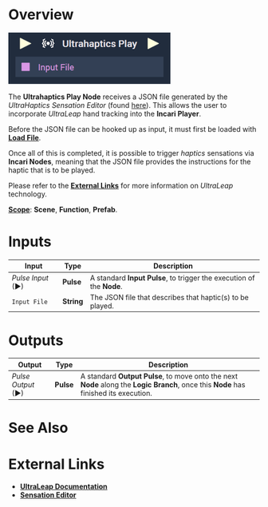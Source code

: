# Overview

![The Ultrahaptics Play Node.](../../../.gitbook/assets/ultrahapticsplay.png)

The **Ultrahaptics Play Node** receives a JSON file generated by the *UltraHaptics Sensation Editor* (found [here](https://developer.ultrahaptics.com/downloads/sensation-editor/)). This allows the user to incorporate *UltraLeap* hand tracking into the **Incari Player**.

Before the JSON file can be hooked up as input, it must first be loaded with [**Load File**](../../io/loadfile.md).

Once all of this is completed, it is possible to trigger *haptics* sensations via **Incari Nodes**, meaning that the JSON file provides the instructions for the haptic that is to be played. 

Please refer to the [**External Links**](#external-links) for more information on *UltraLeap* technology. 

[**Scope**](../../overview.md#scopes): **Scene**, **Function**, **Prefab**.


# Inputs

|Input|Type|Description|
|---|---|---|
|*Pulse Input* (►)|**Pulse**|A standard **Input Pulse**, to trigger the execution of the **Node**.|
|`Input File`|**String**|The JSON file that describes that haptic(s) to be played.|


# Outputs

|Output|Type|Description|
|---|---|---|
|*Pulse Output* (►)|**Pulse**|A standard **Output Pulse**, to move onto the next **Node** along the **Logic Branch**, once this **Node** has finished its execution.|

# See Also

# External Links

* [**UltraLeap Documentation**](https://docs.ultraleap.com/)
* [**Sensation Editor**](https://developer.ultrahaptics.com/downloads/sensation-editor/)

